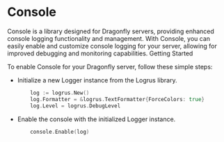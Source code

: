 # Console

Console is a library designed for Dragonfly servers, providing enhanced console logging functionality and management. With Console, you can easily enable and customize console logging for your server, allowing for improved debugging and monitoring capabilities.
Getting Started

To enable Console for your Dragonfly server, follow these simple steps:

 - Initialize a new Logger instance from the Logrus library.
    ```go
        log := logrus.New()
        log.Formatter = &logrus.TextFormatter{ForceColors: true}
        log.Level = logrus.DebugLevel
    ```
- Enable the console with the initialized Logger instance.
    ```go
        console.Enable(log)
    ```
